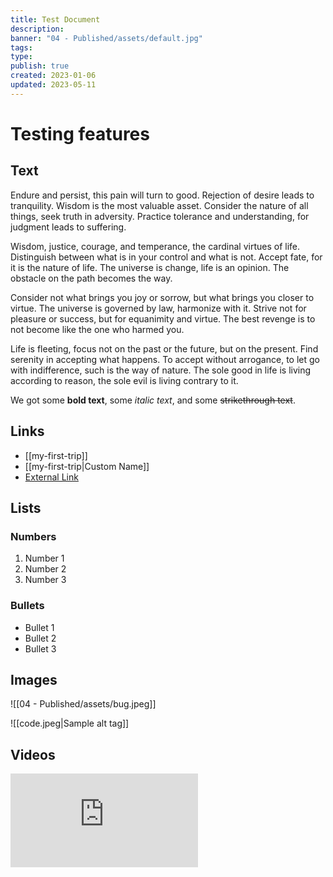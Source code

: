 ```yaml
---
title: Test Document
description:
banner: "04 - Published/assets/default.jpg"
tags:
type:
publish: true
created: 2023-01-06
updated: 2023-05-11
---
```


# Testing features

## Text

Endure and persist, this pain will turn to good. Rejection of desire leads to tranquility. Wisdom is the most valuable asset. Consider the nature of all things, seek truth in adversity. Practice tolerance and understanding, for judgment leads to suffering.

Wisdom, justice, courage, and temperance, the cardinal virtues of life. Distinguish between what is in your control and what is not. Accept fate, for it is the nature of life. The universe is change, life is an opinion. The obstacle on the path becomes the way.

Consider not what brings you joy or sorrow, but what brings you closer to virtue. The universe is governed by law, harmonize with it. Strive not for pleasure or success, but for equanimity and virtue. The best revenge is to not become like the one who harmed you.

Life is fleeting, focus not on the past or the future, but on the present. Find serenity in accepting what happens. To accept without arrogance, to let go with indifference, such is the way of nature. The sole good in life is living according to reason, the sole evil is living contrary to it.

We got some **bold text**, some _italic text_, and some ~~strikethrough text~~.

## Links

- [[my-first-trip]]
- [[my-first-trip|Custom Name]]
- [External Link](https://google.com)

## Lists

### Numbers

1. Number 1
2. Number 2
3. Number 3

### Bullets

- Bullet 1
- Bullet 2
- Bullet 3

## Images

![[04 - Published/assets/bug.jpeg]]

![[code.jpeg|Sample alt tag]]
## Videos

<iframe src="https://www.youtube.com/embed/sCkWsAAwpF8" title="YouTube video player" frameborder="0" allow="accelerometer; autoplay; clipboard-write; encrypted-media; gyroscope; picture-in-picture; web-share" allowfullscreen></iframe>
